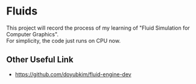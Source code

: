 # Fluids
This project will record the process of my learning of "Fluid Simulation for Computer Graphics".  
For simplicity, the code just runs on CPU now.

## Other Useful Link
- https://github.com/doyubkim/fluid-engine-dev
